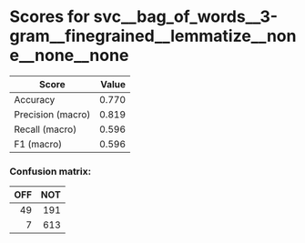 # Scores for svc__bag_of_words__3-gram__finegrained__lemmatize__none__none__none
|      Score      |Value|
|-----------------|----:|
|Accuracy         |0.770|
|Precision (macro)|0.819|
|Recall (macro)   |0.596|
|F1 (macro)       |0.596|

### Confusion matrix:
|OFF|NOT|
|--:|--:|
| 49|191|
|  7|613|
